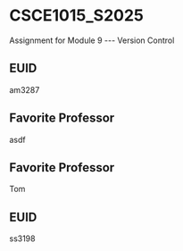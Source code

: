 # CSCE1015_S2025

Assignment for Module 9 --- Version Control

## EUID
am3287
## Favorite Professor
asdf
## Favorite Professor
Tom
## EUID
ss3198
